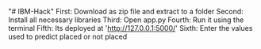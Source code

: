 "# IBM-Hack" 
First: Download as zip file and extract to a folder
Second: Install all necessary libraries
Third: Open app.py
Fourth: Run it using the terminal
Fifth: Its deployed at 'http://127.0.0.1:5000/'
Sixth: Enter the values used to predict placed or not placed
